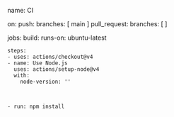 name: CI

on:
  push:
    branches: [ main ]
  pull_request:
    branches: [  ]

jobs:
  build:
    runs-on: ubuntu-latest

    steps:
    - uses: actions/checkout@v4
    - name: Use Node.js
      uses: actions/setup-node@v4
      with:
        node-version: ''

   
    
    - run: npm install


